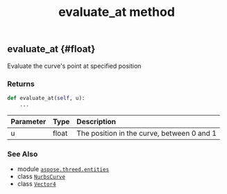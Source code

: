 ﻿---
title: evaluate_at method
second_title: Aspose.3D for Python via .NET API References
description: 
type: docs
weight: 30
url: /aspose.threed.entities/nurbscurve/evaluate_at/
is_root: false
---

## evaluate_at {#float}

Evaluate the curve's point at specified position


### Returns 





```python
def evaluate_at(self, u):
    ...
```


| Parameter | Type | Description |
| :- | :- | :- |
| u | float | The position in the curve, between 0 and 1 |



### See Also
* module [`aspose.threed.entities`](../../)
* class [`NurbsCurve`](/3d/python-net/aspose.threed.entities/nurbscurve)
* class [`Vector4`](/3d/python-net/aspose.threed.utilities/vector4)
